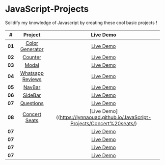 # JavaScript-Projects
Solidify my knowledge of Javascript by creating these cool basic projects !

| **#** |**Project**|**Live Demo**|
|:-:|:-:|:-:|
|**01**|  [Color Generator](https://github.com/lynnaouad/JavaScript-Projects/tree/main/Color%20Generator)  |[Live Demo](https://lynnaouad.github.io/JavaScript-Projects/Color%20Generator/)|
|**02**|  [Counter](https://github.com/lynnaouad/JavaScript-Projects/tree/main/Counter)  |[Live Demo](https://lynnaouad.github.io/JavaScript-Projects/Counter/)|
|**03**|  [Modal](https://github.com/lynnaouad/JavaScript-Projects/tree/main/Modal)  |[Live Demo](https://lynnaouad.github.io/JavaScript-Projects/Modal/)|
|**04**|  [Whatsapp Reviews](https://github.com/lynnaouad/JavaScript-Projects/tree/main/Whatsapp%20Reviews)  |[Live Demo](https://lynnaouad.github.io/JavaScript-Projects/Whatsapp%20Reviews/)|
|**05**|  [NavBar](https://github.com/lynnaouad/JavaScript-Projects/tree/main/navBar)  |[Live Demo](https://lynnaouad.github.io/JavaScript-Projects/navBar/)|
|**06**|  [SideBar](https://github.com/lynnaouad/JavaScript-Projects/tree/main/sideBar)  |[Live Demo](https://lynnaouad.github.io/JavaScript-Projects/sideBar/)|
|**07**|  [Questions](https://github.com/lynnaouad/JavaScript-Projects/tree/main/Questions)  |[Live Demo](https://lynnaouad.github.io/JavaScript-Projects/Questions/)|
|**08**|  [Concert Seats](https://github.com/lynnaouad/JavaScript-Projects/tree/main/Concert%20seats)  |[Live Demo]((https://lynnaouad.github.io/JavaScript-Projects/Concert%20seats/)|
|**07**|  []()  |[Live Demo]()|
|**07**|  []()  |[Live Demo]()|
|**07**|  []()  |[Live Demo]()|
|**07**|  []()  |[Live Demo]()|
   


